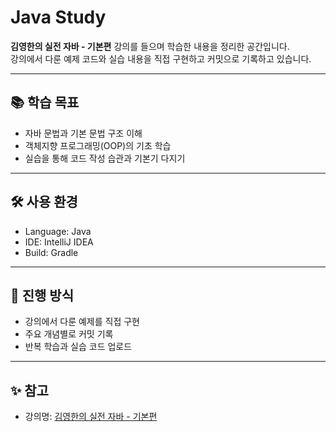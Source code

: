 # Java Study

 **김영한의 실전 자바 - 기본편** 강의를 들으며 학습한 내용을 정리한 공간입니다.  
강의에서 다룬 예제 코드와 실습 내용을 직접 구현하고 커밋으로 기록하고 있습니다.  

---

## 📚 학습 목표
- 자바 문법과 기본 문법 구조 이해  
- 객체지향 프로그래밍(OOP)의 기초 학습  
- 실습을 통해 코드 작성 습관과 기본기 다지기  

---

## 🛠 사용 환경
- Language: Java  
- IDE: IntelliJ IDEA
- Build: Gradle 

---

## 🚀 진행 방식
- 강의에서 다룬 예제를 직접 구현  
- 주요 개념별로 커밋 기록  
- 반복 학습과 실습 코드 업로드  

---

## ✨ 참고
- 강의명: [김영한의 실전 자바 - 기본편](https://www.inflearn.com/course/%EC%8B%A4%EC%A0%84-%EC%9E%90%EB%B0%94-%EA%B8%B0%EB%B3%B8)  
